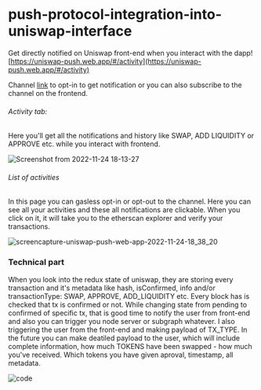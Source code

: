 # push-protocol-integration-into-uniswap-interface
Get directly notified on Uniswap front-end when you interact with the dapp!  [https://uniswap-push.web.app/#/activity](https://uniswap-push.web.app/#/activity)

Channel [link](staging.push.org/#/channels?channel=0xEc025780fa9430Ce759bAB7E865Faf5Fa8b2C6E2) to opt-in to get notification or you can also subscribe to the channel on the frontend.

###### Activity tab:
Here you'll get all the notifications and history like SWAP, ADD LIQUIDITY or APPROVE etc. while you interact with frontend.

![Screenshot from 2022-11-24 18-13-27](https://user-images.githubusercontent.com/42214791/203793118-af9d6aa9-5e95-4aa1-8897-eeacf24c2a68.png)


###### List of activities
In this page you can gasless opt-in or opt-out to the channel.
Here you can see all your activities and these all notifications are clickable. When you click on it, it will take you to the etherscan explorer and verify your transactions.

![screencapture-uniswap-push-web-app-2022-11-24-18_38_20](https://user-images.githubusercontent.com/42214791/203798108-cbc75ea1-c73f-443e-b0b7-aef07b46b7d7.png)


### Technical part
When you look into the redux state of uniswap, they are storing every transaction and it's metadata like hash, isConfirmed, info and/or transactionType: SWAP, APPROVE, ADD_LIQUIDITY etc. Every block has is checked that tx is confirmed or not. While changing state from pending to confirmed of specific tx, that is good time to notify the user from front-end and also you can trigger you node server or subgraph whatever. 
I also triggering the user from the front-end and making payload of TX_TYPE. In the future you can make deatiled payload to the user, which will include complete information, how much TOKENS have been swapped - how much you've received. Which tokens you have given aproval, timestamp, all metadata.


![code](https://user-images.githubusercontent.com/42214791/203808232-c098db03-c64a-48a4-a0ec-91b5782c4422.png)
